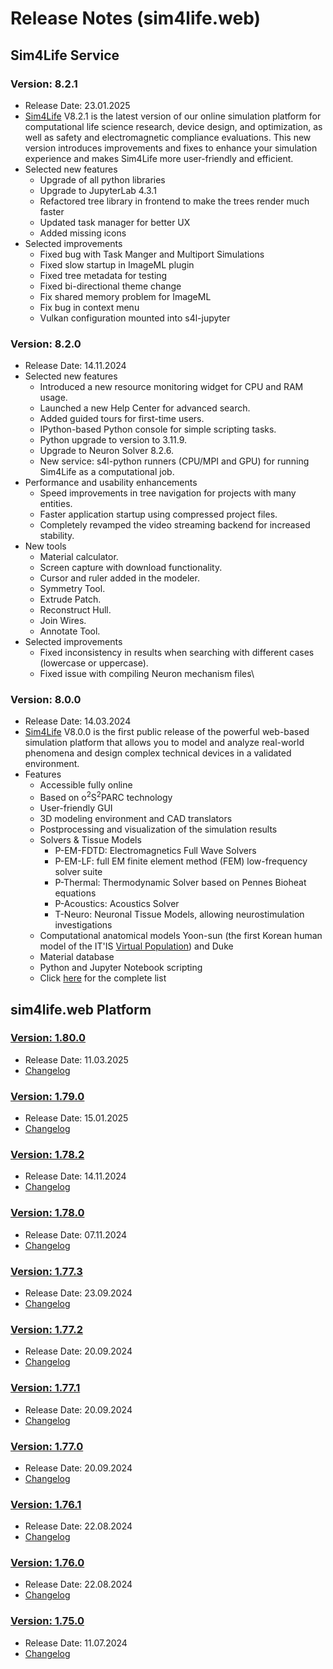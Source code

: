 # Release Notes (sim4life.web)

## Sim4Life Service

### Version: 8.2.1
 - Release Date: 23.01.2025
 - [Sim4Life](https://sim4life.swiss/) V8.2.1 is the latest version of our online simulation platform for computational life science research, device design, and optimization, as well as safety and electromagnetic compliance evaluations. This new version introduces improvements and fixes to enhance your simulation experience and makes Sim4Life more user-friendly and efficient.
 - Selected new features
    - Upgrade of all python libraries
    - Upgrade to JupyterLab 4.3.1
    - Refactored tree library in frontend to make the trees render much faster
    - Updated task manager for better UX
    - Added missing icons
- Selected improvements
    - Fixed bug with Task Manger and Multiport Simulations
    - Fixed slow startup in ImageML plugin
    - Fixed tree metadata for testing
    - Fixed bi-directional theme change
    - Fix shared memory problem for ImageML
    - Fix bug in context menu
    - Vulkan configuration mounted into s4l-jupyter

### Version: 8.2.0
 - Release Date: 14.11.2024
 - Selected new features
    - Introduced a new resource monitoring widget for CPU and RAM usage.
    - Launched a new Help Center for advanced search.
    - Added guided tours for first-time users.
    - IPython-based Python console for simple scripting tasks.
    - Python upgrade to version to 3.11.9.
    - Upgrade to Neuron Solver 8.2.6.
    - New service: s4l-python runners (CPU/MPI and GPU) for running Sim4Life as a computational job.
- Performance and usability enhancements
    - Speed improvements in tree navigation for projects with many entities.
    - Faster application startup using compressed project files.
    - Completely revamped the video streaming backend for increased stability.
- New tools
    - Material calculator.
    - Screen capture with download functionality.
    - Cursor and ruler added in the modeler.
    - Symmetry Tool.
    - Extrude Patch.
    - Reconstruct Hull.
    - Join Wires.
    - Annotate Tool.
- Selected improvements
    - Fixed inconsistency in results when searching with different cases (lowercase or uppercase).
    - Fixed issue with compiling Neuron mechanism files\

### Version: 8.0.0
 - Release Date: 14.03.2024
 - [Sim4Life](https://sim4life.swiss/) V8.0.0 is the first public release of the powerful web-based simulation platform that allows you to model and analyze real-world phenomena and design complex technical devices in a validated environment. 
 - Features
    - Accessible fully online
    - Based on o<sup>2</sup>S<sup>2</sup>PARC technology
    - User-friendly GUI
    - 3D modeling environment and CAD translators
    - Postprocessing and visualization of the simulation results 
    - Solvers & Tissue Models
        * P-EM-FDTD: Electromagnetics Full Wave Solvers
        * P-EM-LF: full EM finite element method (FEM) low-frequency solver suite
        * P-Thermal: Thermodynamic Solver based on Pennes Bioheat equations
        * P-Acoustics: Acoustics Solver
        * T-Neuro: Neuronal Tissue Models, allowing neurostimulation investigations
    - Computational anatomical models Yoon-sun (the first Korean human model of the IT'IS [Virtual Population](https://sim4life.swiss/virtual-population)) and Duke
    - Material database
    - Python and Jupyter Notebook scripting
    - Click [here](https://sim4life.swiss/specifications) for the complete list


## sim4life.web Platform

<h3 id="v1.79.0"><a href="https://github.com/ITISFoundation/osparc-issues/blob/master/release-notes/s4l/v1.80.0.md">Version: 1.80.0</a></h3>
 
 - Release Date: 11.03.2025
 - [Changelog](https://github.com/ITISFoundation/osparc-issues/blob/master/release-notes/s4l/v1.80.0.md) 

<h3 id="v1.79.0"><a href="https://github.com/ITISFoundation/osparc-issues/blob/master/release-notes/s4l/v1.79.0.md">Version: 1.79.0</a></h3>
 
 - Release Date: 15.01.2025
 - [Changelog](https://github.com/ITISFoundation/osparc-issues/blob/master/release-notes/s4l/v1.79.0.md) 

<h3 id="v1.78.2"><a href="https://github.com/ITISFoundation/osparc-issues/blob/master/release-notes/s4l/v1.78.2.md">Version: 1.78.2</a></h3>
 
 - Release Date: 14.11.2024
 - [Changelog](https://github.com/ITISFoundation/osparc-issues/blob/master/release-notes/s4l/v1.78.2.md)

<h3 id="v1.78.0"><a href="https://github.com/ITISFoundation/osparc-issues/blob/master/release-notes/s4l/v1.78.0.md">Version: 1.78.0</a></h3>
 
 - Release Date: 07.11.2024
 - [Changelog](https://github.com/ITISFoundation/osparc-issues/blob/master/release-notes/s4l/v1.78.0.md)

<h3 id="v1.77.3"><a href="https://github.com/ITISFoundation/osparc-issues/blob/master/release-notes/s4l/v1.77.3.md">Version: 1.77.3</a></h3>
 
 - Release Date: 23.09.2024
 - [Changelog](https://github.com/ITISFoundation/osparc-issues/blob/master/release-notes/s4l/v1.77.3.md)

<h3 id="v1.77.2"><a href="https://github.com/ITISFoundation/osparc-issues/blob/master/release-notes/s4l/v1.77.2.md">Version: 1.77.2</a></h3>
 
 - Release Date: 20.09.2024
 - [Changelog](https://github.com/ITISFoundation/osparc-issues/blob/master/release-notes/s4l/v1.77.2.md)

<h3 id="v1.77.1"><a href="https://github.com/ITISFoundation/osparc-issues/blob/master/release-notes/s4l/v1.77.1.md">Version: 1.77.1</a></h3>
 
 - Release Date: 20.09.2024
 - [Changelog](https://github.com/ITISFoundation/osparc-issues/blob/master/release-notes/s4l/v1.77.1.md)

<h3 id="v1.77.0"><a href="https://github.com/ITISFoundation/osparc-issues/blob/master/release-notes/s4l/v1.77.0.md">Version: 1.77.0</a></h3>
 
 - Release Date: 20.09.2024
 - [Changelog](https://github.com/ITISFoundation/osparc-issues/blob/master/release-notes/s4l/v1.77.0.md)

<h3 id="v1.76.1"><a href="https://github.com/ITISFoundation/osparc-issues/blob/master/release-notes/s4l/v1.76.1.md">Version: 1.76.1</a></h3>
 
 - Release Date: 22.08.2024
 - [Changelog](https://github.com/ITISFoundation/osparc-issues/blob/master/release-notes/s4l/v1.76.1.md)

<h3 id="v1.76.0"><a href="https://github.com/ITISFoundation/osparc-issues/blob/master/release-notes/s4l/v1.76.0.md">Version: 1.76.0</a></h3>
 
 - Release Date: 22.08.2024
 - [Changelog](https://github.com/ITISFoundation/osparc-issues/blob/master/release-notes/s4l/v1.76.0.md)


<h3 id="v1.75.0"><a href="https://github.com/ITISFoundation/osparc-issues/blob/master/release-notes/s4l/v1.75.0.md">Version: 1.75.0</a></h3>
 
 - Release Date: 11.07.2024
 - [Changelog](https://github.com/ITISFoundation/osparc-issues/blob/master/release-notes/s4l/v1.75.0.md)



